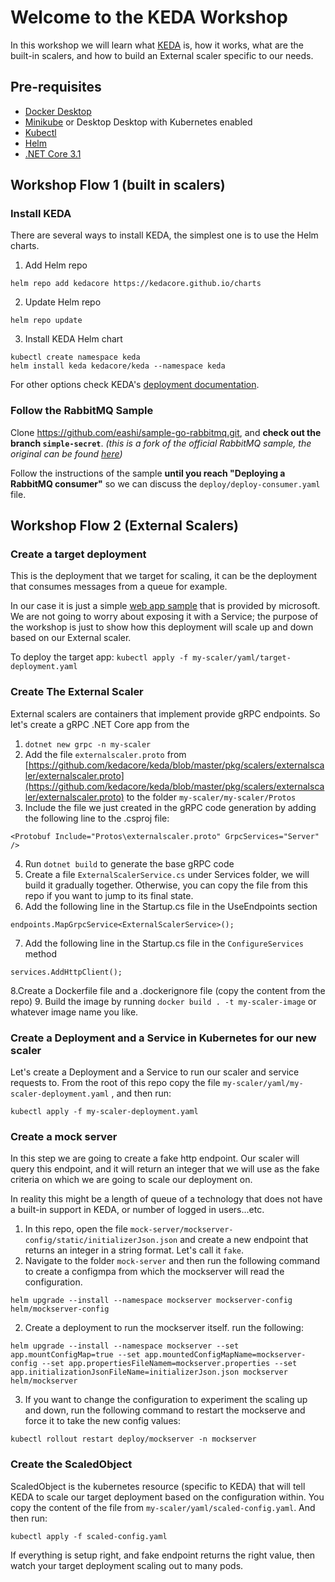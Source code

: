 # Welcome to the KEDA Workshop

In this workshop we will learn what [KEDA](https://github/kedacore/keda) is, how it works, what are the built-in scalers, and how to build an External scaler specific to our needs.

## Pre-requisites
- [Docker Desktop](https://docs.docker.com/get-docker/)
- [Minikube](https://kubernetes.io/docs/tasks/tools/install-minikube/) or Desktop Desktop with Kubernetes enabled 
- [Kubectl](https://kubernetes.io/docs/tasks/tools/install-kubectl/) 
- [Helm](https://helm.sh/docs/intro/install/)
- [.NET Core 3.1](https://dotnet.microsoft.com/download/dotnet-core) 

## Workshop Flow 1 (built in scalers)

### Install KEDA
There are several ways to install KEDA, the simplest one is to use the Helm charts.


1. Add Helm repo

`helm repo add kedacore https://kedacore.github.io/charts`

2. Update Helm repo

`helm repo update`

3. Install KEDA Helm chart

```
kubectl create namespace keda
helm install keda kedacore/keda --namespace keda
```
For other options check KEDA's [deployment documentation](https://keda.sh/docs/1.4/deploy/).

### Follow the RabbitMQ Sample

Clone https://github.com/eashi/sample-go-rabbitmq.git, and **check out the branch `simple-secret`**. *(this is a fork of the official RabbitMQ sample, the original can be found [here](https://github.com/kedacore/sample-go-rabbitmq))*

Follow the instructions of the sample **until you reach "Deploying a RabbitMQ consumer"** so we can discuss the `deploy/deploy-consumer.yaml` file.

## Workshop Flow 2 (External Scalers)

### Create a target deployment
This is the deployment that we target for scaling, it can be the deployment that consumes messages from a queue for example. 

In our case it is just a simple [web app sample](https://hub.docker.com/r/microsoft/aci-helloworld) that is provided by microsoft. We are not going to worry about exposing it with a Service; the purpose of the workshop is just to show how this deployment will scale up and down based on our External scaler.

To deploy the target app:
`kubectl apply -f my-scaler/yaml/target-deployment.yaml`

### Create The External Scaler

External scalers are containers that implement provide gRPC endpoints. So let's create a gRPC .NET Core app from the 

1. `dotnet new grpc -n my-scaler`
2. Add the file `externalscaler.proto` from [https://github.com/kedacore/keda/blob/master/pkg/scalers/externalscaler/externalscaler.proto](https://github.com/kedacore/keda/blob/master/pkg/scalers/externalscaler/externalscaler.proto) to the folder `my-scaler/my-scaler/Protos`
3. Include the file we just created in the gRPC code generation by adding the following line to the .csproj file: 
```
<Protobuf Include="Protos\externalscaler.proto" GrpcServices="Server" />
```
4. Run `dotnet build` to generate the base gRPC code
5. Create a file `ExternalScalerService.cs` under Services folder, we will build it gradually together. Otherwise, you can copy the file from this repo if you want to jump to its final state. 
6. Add the following line in the Startup.cs file in the UseEndpoints section
```
endpoints.MapGrpcService<ExternalScalerService>();
```
7. Add the following line in the Startup.cs file in the `ConfigureServices` method
```
services.AddHttpClient();
```
8.Create a Dockerfile file and a .dockerignore file (copy the content from the repo)
9. Build the image by running `docker build . -t my-scaler-image` or whatever image name you like. 

### Create a Deployment and a Service in Kubernetes for our new scaler
Let's create a Deployment and a Service to run our scaler and service requests to. From the root of this repo copy the file `my-scaler/yaml/my-scaler-deployment.yaml`
, and then run:
```
kubectl apply -f my-scaler-deployment.yaml
```

### Create a mock server
In this step we are going to create a fake http endpoint. Our scaler will query this endpoint, and it will return an integer that we will use as the fake criteria on which we are going to scale our deployment on.

In reality this might be a length of queue of a technology that does not have a built-in support in KEDA, or number of logged in users...etc.

1. In this repo, open the file `mock-server/mockserver-config/static/initializerJson.json` and create a new endpoint that returns an integer in a string format. Let's call it `fake`.
2. Navigate to the folder `mock-server` and then run the following command to create a configmpa from which the mockserver will read the configuration. 
```
helm upgrade --install --namespace mockserver mockserver-config helm/mockserver-config
```
2. Create a deployment to run the mockserver itself. run the following:
```
helm upgrade --install --namespace mockserver --set app.mountConfigMap=true --set app.mountedConfigMapName=mockserver-config --set app.propertiesFileNamem=mockserver.properties --set app.initializationJsonFileName=initializerJson.json mockserver helm/mockserver
```
3. If you want to change the configuration to experiment the scaling up and down, run the following command to restart the mockserve and force it to take the new config values:
```
kubectl rollout restart deploy/mockserver -n mockserver
```

### Create the ScaledObject
ScaledObject is the kubernetes resource (specific to KEDA) that will tell KEDA to scale our target deployment based on the configuration within. You copy the content of the file from `my-scaler/yaml/scaled-config.yaml`. And then run:

```
kubectl apply -f scaled-config.yaml 
```

If everything is setup right, and fake endpoint returns the right value, then watch your target deployment scaling out to many pods.